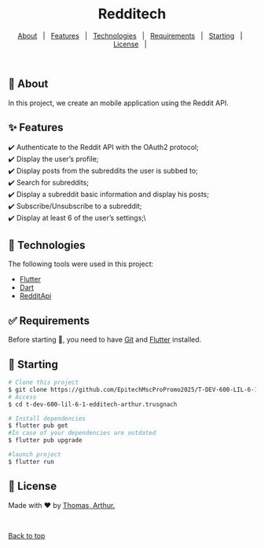 <div align="center" id="top"> 

  &#xa0;

</div>

<h1 align="center">Redditech</h1>

<p align="center">
  <a href="#dart-about">About</a> &#xa0; | &#xa0; 
  <a href="#sparkles-features">Features</a> &#xa0; | &#xa0;
  <a href="#rocket-technologies">Technologies</a> &#xa0; | &#xa0;
  <a href="#white_check_mark-requirements">Requirements</a> &#xa0; | &#xa0;
  <a href="#checkered_flag-starting">Starting</a> &#xa0; | &#xa0;
  <a href="#memo-license">License</a> &#xa0; | &#xa0;
</p>

<br>

## :dart: About ##

In this project, we create an mobile application using the Reddit API.

## :sparkles: Features ##

:heavy_check_mark: Authenticate to the Reddit API with the OAuth2 protocol;\
:heavy_check_mark: Display the user’s profile;\
:heavy_check_mark: Display posts from the subreddits the user is subbed to;\
:heavy_check_mark: Search for subreddits;\
:heavy_check_mark: Display a subreddit basic information and display his posts;\
:heavy_check_mark: Subscribe/Unsubscribe to a subreddit;\
:heavy_check_mark: Display at least 6 of the user’s settings;\

## :rocket: Technologies ##

The following tools were used in this project:


- [Flutter](https://flutter.dev)
- [Dart](https://dart.dev)
- [RedditApi](https://www.reddit.com/dev/api)


## :white_check_mark: Requirements ##

Before starting :checkered_flag:, you need to have [Git](https://git-scm.com) and [Flutter](https://flutter.dev) installed.

## :checkered_flag: Starting ##

```bash
# Clone this project
$ git clone https://github.com/EpitechMscProPromo2025/T-DEV-600-LIL-6-1-redditech-arthur.trusgnach.git
# Access
$ cd t-dev-600-lil-6-1-edditech-arthur.trusgnach

# Install dependencies
$ flutter pub get
#In case of your dependencies are outdated
$ flutter pub upgrade

#launch project
$ flutter run
```

## :memo: License ##


Made with :heart: by </a><a href="https://github.com/ThomasDeschodt" target="_blank">Thomas, </a><a href="https://github.com/Arthur24-t" target="_blank">Arthur.</a>

&#xa0;

<a href="#top">Back to top</a>